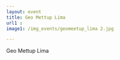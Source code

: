 ```yaml
---
layout: event
title: Geo Mettup Lima
url1 :
image1: /img_events/geomeetup_lima 2.jpg

---
```

Geo Mettup Lima
